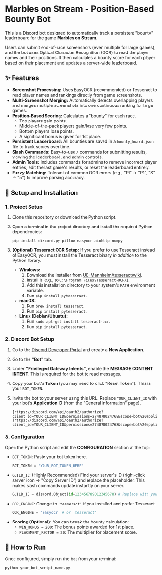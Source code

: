 # Marbles on Stream - Position-Based Bounty Bot

This is a Discord bot designed to automatically track a persistent "bounty" leaderboard for the game **Marbles on Stream**.

Users can submit end-of-race screenshots (even multiple for large games), and the bot uses Optical Character Recognition (OCR) to read the player names and their positions. It then calculates a bounty score for each player based on their placement and updates a server-wide leaderboard.



## ✨ Features

* **Screenshot Processing:** Uses EasyOCR (recommended) or Tesseract to read player names and rankings directly from game screenshots.
* **Multi-Screenshot Merging:** Automatically detects overlapping players and merges multiple screenshots into one continuous ranking for large games.
* **Position-Based Scoring:** Calculates a "bounty" for each race.
    * Top players gain points.
    * Middle-of-the-pack players gain/lose very few points.
    * Bottom players lose points.
    * A significant bonus is given for 1st place.
* **Persistent Leaderboard:** All bounties are saved in a `bounty_board.json` file to track scores over time.
* **Slash Commands:** Easy-to-use `/` commands for submitting results, viewing the leaderboard, and admin controls.
* **Admin Tools:** Includes commands for admins to remove incorrect player entries, edit the last game's results, or reset the leaderboard entirely.
* **Fuzzy Matching:** Tolerant of common OCR errors (e.g., "Pl" -> "P1", "S" -> "5") to improve parsing accuracy.

## 🔧 Setup and Installation

### 1. Project Setup

1.  Clone this repository or download the Python script.
2.  Open a terminal in the project directory and install the required Python dependencies:

    ```bash
    pip install discord.py pillow easyocr aiohttp numpy
    ```

3.  **(Optional) Tesseract OCR Setup:**
    If you prefer to use Tesseract instead of EasyOCR, you must install the Tesseract binary *in addition* to the Python library.

    * **Windows:**
        1.  Download the installer from [UB-Mannheim/tesseract/wiki](https://github.com/UB-Mannheim/tesseract/wiki).
        2.  Install it (e.g., to `C:\Program Files\Tesseract-OCR\`).
        3.  Add this installation directory to your system's `PATH` environment variable.
        4.  Run `pip install pytesseract`.
    * **macOS:**
        1.  Run `brew install tesseract`.
        2.  Run `pip install pytesseract`.
    * **Linux (Debian/Ubuntu):**
        1.  Run `sudo apt-get install tesseract-ocr`.
        2.  Run `pip install pytesseract`.

### 2. Discord Bot Setup

1.  Go to the [Discord Developer Portal](https://discord.com/developers/applications) and create a **New Application**.
2.  Go to the **"Bot"** tab.
3.  Under **"Privileged Gateway Intents"**, enable the **MESSAGE CONTENT INTENT**. This is required for the bot to read messages.
4.  Copy your bot's **Token** (you may need to click "Reset Token"). This is your `BOT_TOKEN`.
5.  Invite the bot to your server using this URL. Replace `YOUR_CLIENT_ID` with your bot's **Application ID** (from the "General Information" page).

    ```
    [https://discord.com/api/oauth2/authorize?client_id=YOUR_CLIENT_ID&permissions=274878024768&scope=bot%20applications.commands](https://discord.com/api/oauth2/authorize?client_id=YOUR_CLIENT_ID&permissions=274878024768&scope=bot%20applications.commands)
    ```

### 3. Configuration

Open the Python script and edit the **CONFIGURATION** section at the top:

* `BOT_TOKEN`: Paste your bot token here.
    ```python
    BOT_TOKEN = 'YOUR_BOT_TOKEN_HERE'
    ```
* `GUILD_ID`: (Highly Recommended) Find your server's ID (right-click server icon -> "Copy Server ID") and replace the placeholder. This makes slash commands update instantly on your server.
    ```python
    GUILD_ID = discord.Object(id=123456789012345678) # Replace with your server's ID
    ```
* `OCR_ENGINE`: Change to `'tesseract'` if you installed and prefer Tesseract.
    ```python
    OCR_ENGINE = 'easyocr' # or 'tesseract'
    ```
* **Scoring (Optional):** You can tweak the bounty calculation:
    * `WIN_BONUS = 200`: The bonus points awarded for 1st place.
    * `PLACEMENT_FACTOR = 20`: The multiplier for placement score.

## 🚀 How to Run

Once configured, simply run the bot from your terminal:

```bash
python your_bot_script_name.py
